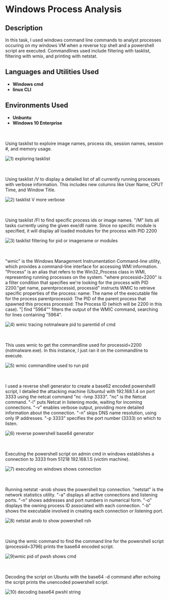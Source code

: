 # Windows Process Analysis

<h2>Description</h2>
In this task, I used windows command line commands to analyst processes occuring on my windows VM when a reverse tcp shell and a powershell script are executed. Commandlines used include filtering with tasklist, filtering with wmix, and printing with netstat.


<h2>Languages and Utilities Used</h2>

- <b>Windows cmd</b>
- <b>linux CLI</b>


<h2>Environments Used </h2>

- <b>Unbuntu</b>
- <b>Windows 10 Enterprise</b> 

<br />
<br />
Using tasklist to exploire image names, process ids, session names, session #, and memory usage. 

![1) exploring tasklist](https://github.com/user-attachments/assets/75a1ebe7-d86a-4b72-b021-a77af3d94283)

<br />
<br />
Using tasklist /V to display a detailed list of all currently running processes with verbose information. This includes new columns like User Name, CPUT Time, and Window Title. 

![2) tasklist V more verbose](https://github.com/user-attachments/assets/e728801d-a5d2-4eaf-bbbb-55d409651da6)

<br />
<br />  
Using tasklist /FI to find specific process ids or image names. "/M" lists all tasks currently using the given exe/dll name. Since no specific module is specified, it will display all loaded modules for the process with PID 2200

![3) tasklist filtering for pid or imagename or modules](https://github.com/user-attachments/assets/c766d62b-5dc0-4c9a-8c41-8e8aacffb8cd)

<br />
<br />
"wmic" is the Windows Management Instrumentation Command-line utility, which provides a command-line interface for accessing WMI information. "Process" is an alias that refers to the Win32_Process class in WMI, representing running processes on the system. "where processid=2200" is a filter condition that specifies we're looking for the process with PID 2200."get name, parentprocessid, processid" instructs WMIC to retrieve specific properties of the process:
name: The name of the executable file for the process
parentprocessid: The PID of the parent process that spawned this process
processid: The Process ID (which will be 2200 in this case). "| find "5964"" filters the output of the WMIC command, searching for lines containing "5964".

![4) wmic tracing notmalware pid to parentid of cmd](https://github.com/user-attachments/assets/3e4788de-cd63-44ed-a078-974c81cc13e3)

<br />
<br />
This uses wmic to get the commandline used for processid=2200 (notmalware.exe). In this instance, I just ran it on the commandline to execute.

![5) wmic commandline used to run pid](https://github.com/user-attachments/assets/1ecadf27-f4f3-4714-a5b4-044dcd056747)

<br />
<br />
I used a reverse shell generator to create a base62 encoded powershelll script, I detailed the attacking machine (Ubuntu) with 192.168.1.4 on port 3333 using the netcat command "nc -lvnp 3333". "nc" is the Netcat command.
"-l" puts Netcat in listening mode, waiting for incoming connections.
"-v" enables verbose output, providing more detailed information about the connection.
"-n" skips DNS name resolution, using only IP addresses.
"-p 3333" specifies the port number (3333) on which to listen.

![6) reverse powershell base64 generator](https://github.com/user-attachments/assets/847a8382-506d-4981-9ef2-c1279884a3f2)

<br />
<br />
Executing the powershell script on admin cmd in windows establishes a connection to 3333 from 51218 192.168.1.5 (victim machine). 

![7) executing on windows shows connection](https://github.com/user-attachments/assets/7892dc35-cc20-487a-bec8-24088be69ce0)

<br />
<br />
Running netstat -anob shows the powershell tcp connection. "netstat" is the network statistics utility.
"-a" displays all active connections and listening ports.
"-n" shows addresses and port numbers in numerical form.
"-o" displays the owning process ID associated with each connection.
"-b" shows the executable involved in creating each connection or listening port.

![8) netstat anob to show powershell rsh](https://github.com/user-attachments/assets/87585488-fa9b-47a2-91f2-83ebb221194e)

<br />
<br />
Using the wmic command to find the command line for the powershell script (processid=3796) prints the base64 encoded script. 

![9)wmic pid of pwsh shows cmd](https://github.com/user-attachments/assets/d318c1dc-ad55-451f-80f4-91cd0957055c)

<br />
<br />
Decoding the script on Ubuntu with the base64 -d command after echoing the script prints the unencoded powershell script. 

![10) decoding base64 pwshl string](https://github.com/user-attachments/assets/e69b7ebc-9100-4759-9123-24956841f142)

<br />
<br />
